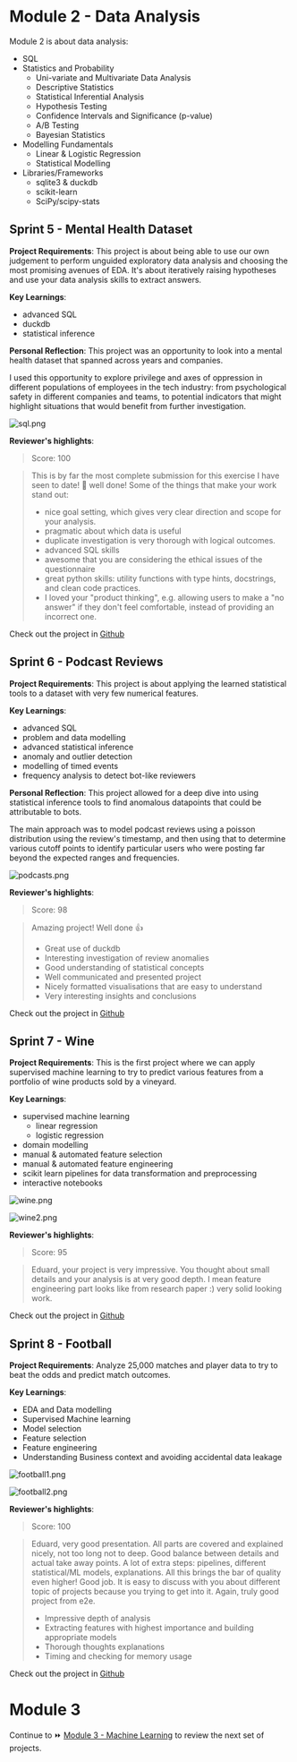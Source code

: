 # Module 2 - Data Analysis

Module 2 is about data analysis:

- SQL
- Statistics and Probability
    - Uni-variate and Multivariate Data Analysis
    - Descriptive Statistics
    - Statistical Inferential Analysis
    - Hypothesis Testing
    - Confidence Intervals and Significance (p-value)
    - A/B Testing
    - Bayesian Statistics
- Modelling Fundamentals
    - Linear & Logistic Regression
    - Statistical Modelling
- Libraries/Frameworks
    - sqlite3 & duckdb
    - scikit-learn
    - SciPy/scipy-stats

## Sprint 5 - Mental Health Dataset

**Project Requirements**: This project is about being able to use our own judgement to perform unguided exploratory data analysis and choosing the most promising avenues of EDA. It's about iteratively raising hypotheses and use your data analysis skills to extract answers.

**Key Learnings**:
- advanced SQL
- duckdb
- statistical inference

**Personal Reflection**: This project was an opportunity to look into a mental health dataset that spanned across years and companies.

I used this opportunity to explore privilege and axes of oppression in different populations of employees in the tech industry: from psychological safety in different companies and teams, to potential indicators that might highlight situations that would benefit from further investigation.

![sql.png](img/sql.png)

**Reviewer's highlights**:

> Score: 100

> This is by far the most complete submission for this exercise I have seen to date! 👏 well done!
> Some of the things that make your work stand out:
> - nice goal setting, which gives very clear direction and scope for your analysis.
> - pragmatic about which data is useful
> - duplicate investigation is very thorough with logical outcomes.
> - advanced SQL skills
> - awesome that you are considering the ethical issues of the questionnaire
> - great python skills: utility functions with type hints, docstrings, and clean code practices.
> - I loved your "product thinking", e.g. allowing users to make a "no answer" if they don't feel comfortable, instead of providing an incorrect one.


Check out the project in [Github](https://github.com/TuringCollegeSubmissions/ealmas-DA.1)


## Sprint 6 - Podcast Reviews

**Project Requirements**: This project is about applying the learned statistical tools to a dataset with very few numerical features.

**Key Learnings**:
- advanced SQL
- problem and data modelling
- advanced statistical inference
- anomaly and outlier detection
- modelling of timed events
- frequency analysis to detect bot-like reviewers

**Personal Reflection**:
This project allowed for a deep dive into using statistical inference tools to find anomalous datapoints that could be attributable to bots.

The main approach was to model podcast reviews using a poisson distribution using the review's timestamp, and then using that to determine various cutoff points to identify particular users who were posting far beyond the expected ranges and frequencies.

![podcasts.png](img/podcasts.png)

**Reviewer's highlights**:

> Score: 98

> Amazing project! Well done 👍 
> * Great use of duckdb
> * Interesting investigation of review anomalies
> * Good understanding of statistical concepts
> * Well communicated and presented project
> * Nicely formatted visualisations that are easy to understand
> * Very interesting insights and conclusions

Check out the project in [Github](https://github.com/TuringCollegeSubmissions/ealmas-DA.2)

## Sprint 7 - Wine

**Project Requirements**: This is the first project where we can apply supervised machine learning to try to predict various features from a portfolio of wine products sold by a vineyard.

**Key Learnings**:
- supervised machine learning
	- linear regression
	- logistic regression
- domain modelling
- manual & automated feature selection
- manual & automated feature engineering
- scikit learn pipelines for data transformation and preprocessing
- interactive notebooks

![wine.png](img/wine.png)

![wine2.png](img/wine2.png)


**Reviewer's highlights**:
> Score: 95

> Eduard, your project is very impressive. You thought about small details and your analysis is at very good depth. I mean feature engineering part looks like from research paper :) very solid looking work.

Check out the project in [Github](https://github.com/TuringCollegeSubmissions/ealmas-DA.3)


## Sprint 8 - Football

**Project Requirements**: Analyze 25,000 matches and player data to try to beat the odds and predict match outcomes.

**Key Learnings**:
- EDA and Data modelling
- Supervised Machine learning
- Model selection
- Feature selection
- Feature engineering
- Understanding Business context and avoiding accidental data leakage

![football1.png](img/football1.png)

![football2.png](img/football2.png)


**Reviewer's highlights**:
> Score: 100

> Eduard, very good presentation. All parts are covered and explained nicely, not too long not to deep. Good balance between details and actual take away points. A lot of extra steps: pipelines, different statistical/ML models, explanations. All this brings the bar of quality even higher! Good job. It is easy to discuss with you about different topic of projects because you trying to get into it. Again, truly good project from e2e. 
> * Impressive depth of analysis 
> * Extracting features with highest importance and building appropriate models
> * Thorough thoughts explanations
> * Timing and checking for memory usage

Check out the project in [Github](https://github.com/TuringCollegeSubmissions/ealmas-DA.4)



# Module 3

Continue to ⏩ [Module 3 - Machine Learning](module3.md) to review the next set of projects.

